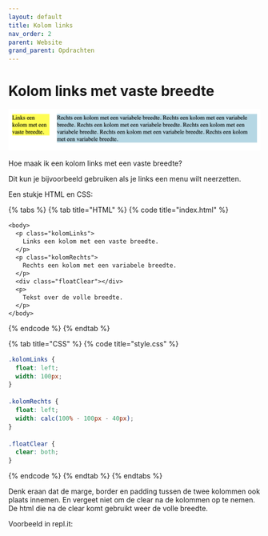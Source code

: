 ```yaml
---
layout: default
title: Kolom links
nav_order: 2
parent: Website
grand_parent: Opdrachten
---
```


# Kolom links met vaste breedte

![plaatje van kolom met vaste breedte](../../.gitbook/assets/how-to-create-a-fixed-width-column-figure-1.png)

Hoe maak ik een kolom links met een vaste breedte?

Dit kun je bijvoorbeeld gebruiken als je links een menu wilt neerzetten.

Een stukje HTML en CSS:

{% tabs %}
{% tab title="HTML" %}
{% code title="index.html" %}
```markup
<body>
  <p class="kolomLinks">
    Links een kolom met een vaste breedte.
  </p>
  <p class="kolomRechts">
    Rechts een kolom met een variabele breedte. 
  </p>
  <div class="floatClear"></div>
  <p>
    Tekst over de volle breedte.
  </p>
</body>
```
{% endcode %}
{% endtab %}

{% tab title="CSS" %}
{% code title="style.css" %}
```css
.kolomLinks {
  float: left;
  width: 100px;
}

.kolomRechts {
  float: left;
  width: calc(100% - 100px - 40px); 
}

.floatClear {
  clear: both;
}
```
{% endcode %}
{% endtab %}
{% endtabs %}

Denk eraan dat de marge, border en padding tussen de twee kolommen ook plaats innemen. En vergeet niet om de clear na de kolommen op te nemen. De html die na de clear komt gebruikt weer de volle breedte.

Voorbeeld in repl.it:

